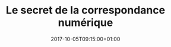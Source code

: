 ---
event: true
title: "Le secret de la correspondance numérique"
format: "Atelier"
lieu: "Grand amphithéâtre René Descartes"
date: 2017-10-05T09:15:00+01:00
duree: 45
themes:
  - éthique
  - histoire
  - retour d'expérience
  - vie privée
services:
  - LSF
  - VÉLOTYPIE
authors:
  - "Laurent Chemla"
  - "Julien Dubedout"
shortDescription: |
  Le secret de la correspondance numérique: comment retrouver la valeur de la vie privée et échapper à la conjuration du cabinet noir.
description: |
  Comment retrouver la valeur de la vie privée et échapper à la conjuration du cabinet noir ?

  C'est un édit de Louis XI datant de 1464 qui a créé le 1er service régulier de poste, suivi en 1546 par l'interdiction du chiffrement sous François 1er. La tentation de centraliser la correspondance privée à des fins de surveillance ne date pas d'hier. Elle a culminé jusqu'à la formation d'un « cabinet noir » chargé d'intercepter les correspondances afin de repérer et censurer les opposants politiques, et s'informer des courriers diplomatiques ou militaires. Cette pratique, en vigueur dès l'ouverture de la poste au public, a été l'une des motivations de l'institution du monopole postal, présenté publiquement comme un moyen de protéger les usagers. La Révolution a mis fin à ce système créé sous Louis XV et qui a duré jusqu'à la fin du règne de Napoléon III.

  Les parallèles sont assez évidents aujourd'hui : centralisation des services du Web et surveillance de la population vont de pair, et son liés à plusieurs problématiques -- pas seulement techniques -- auxquelles il a fallu réfléchir quand on a cherché à imaginer une solution pour mieux protéger le secret de la correspondance numérique. Avec des protocoles techniques anciens et parfois inadaptés, à l'ère du « rien à cacher », de l'état d'urgence permanent et où il suffit à un gouvernement de passer des accords avec une poignée de GAFAM pour surveiller quasiment tous les échanges, comment répondre concrètement à la perte du secret de la correspondance privée ?

  Un retour d'expérience sur le projet Caliopen permettra de voir les problèmes concrets qui se posent face à une question qui semble idéaliste : peut-on espérer retrouver, sur internet, la notion de secret de la correspondance ?
---